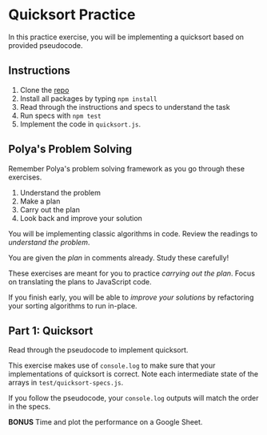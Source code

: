 # Quicksort Practice

In this practice exercise, you will be implementing a quicksort based on provided pseudocode.

## Instructions

1. Clone the [repo](https://github.com/appacademy-starters/practice-quicksort)
2. Install all packages by typing `npm install`
3. Read through the instructions and specs to understand the task
4. Run specs with `npm test`
5. Implement the code in `quicksort.js`.

## Polya's Problem Solving

Remember Polya's problem solving framework as you go through these exercises.

1. Understand the problem
2. Make a plan
3. Carry out the plan
4. Look back and improve your solution

You will be implementing classic algorithms in code. Review the readings to _understand the problem_.

You are given the _plan_ in comments already. Study these carefully!

These exercises are meant for you to practice _carrying out the plan_. Focus on translating the plans to JavaScript code.

If you finish early, you will be able to _improve your solutions_ by refactoring your sorting algorithms to run in-place.

## Part 1: Quicksort

Read through the pseudocode to implement quicksort.

This exercise makes use of `console.log` to make sure that your implementations of quicksort is correct. Note each intermediate state of the arrays in `test/quicksort-specs.js`.

If you follow the pseudocode, your `console.log` outputs will match the order in the specs.

**BONUS** Time and plot the performance on a Google Sheet.
